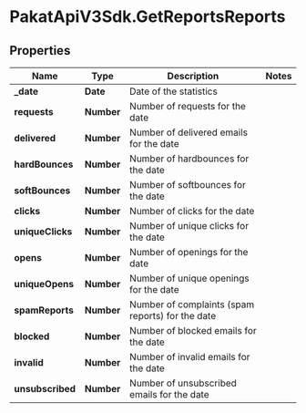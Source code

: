 # PakatApiV3Sdk.GetReportsReports

## Properties
Name | Type | Description | Notes
------------ | ------------- | ------------- | -------------
**_date** | **Date** | Date of the statistics | 
**requests** | **Number** | Number of requests for the date | 
**delivered** | **Number** | Number of delivered emails for the date | 
**hardBounces** | **Number** | Number of hardbounces for the date | 
**softBounces** | **Number** | Number of softbounces for the date | 
**clicks** | **Number** | Number of clicks for the date | 
**uniqueClicks** | **Number** | Number of unique clicks for the date | 
**opens** | **Number** | Number of openings for the date | 
**uniqueOpens** | **Number** | Number of unique openings for the date | 
**spamReports** | **Number** | Number of complaints (spam reports) for the date | 
**blocked** | **Number** | Number of blocked emails for the date | 
**invalid** | **Number** | Number of invalid emails for the date | 
**unsubscribed** | **Number** | Number of unsubscribed emails for the date | 


